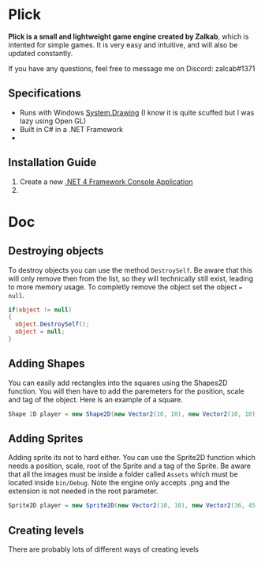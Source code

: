# Plick
**Plick is a small and lightweight game engine created by Zalkab**, which is intented for simple games. It is very easy and intuitive, and will also be updated constantly.

If you have any questions, feel free to message me on Discord: zalcab#1371

## Specifications
* Runs with Windows [System.Drawing](https://docs.microsoft.com/en-us/dotnet/api/system.drawing?view=net-6.0) (I know it is quite scuffed but I was lazy using Open GL)
* Built in C# in a .NET Framework
*
## Installation Guide
1. Create a new [.NET 4 Framework Console Application](https://www.youtube.com/watch?v=sAWHLUpxCJI)
2. 
# Doc
## Destroying objects
To destroy objects you can use the method `DestroySelf`. Be aware that this will only remove then from the list, so they will technically still exist, leading to more memory usage. To completly remove the object set the object `= null`.
```cs
if(object != null) 
{
  object.DestroySelf();
  object = null;
}
```
## Adding Shapes
You can easily add rectangles into the squares using the Shapes2D function. You will then have to add the paremeters for the position, scale and tag of the object. Here is an example of a square.
```cs
Shape 2D player = new Shape2D(new Vector2(10, 10), new Vector2(10, 10), "Test");
```
## Adding Sprites
Adding sprite its not to hard either. You can use the Sprite2D function which needs a position, scale, root of the Sprite and a tag of the Sprite. Be aware that all the images must be inside a folder called `Assets` which must be located inside `bin/Debug`. Note the engine only accepts .png and the extension is not needed in the root parameter.
```cs
Sprite2D player = new Sprite2D(new Vector2(10, 10), new Vector2(36, 45), "Sprites/Players/player1", "Player");
```
## Creating levels
There are probably lots of different ways of creating levels
